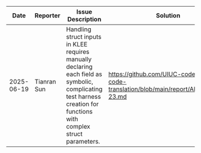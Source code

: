 | Date       | Reporter | Issue Description         | Solution        | Status    |
|------------|----------|---------------------------|-----------------|-----------|
|  2025-06-19|  Tianran Sun | Handling struct inputs in KLEE requires manually declaring each field as symbolic, complicating test harness creation for functions with complex struct parameters. |https://github.com/UIUC-code/UIUC---code-translation/blob/main/report/Alexander/6-23.md | Closed|